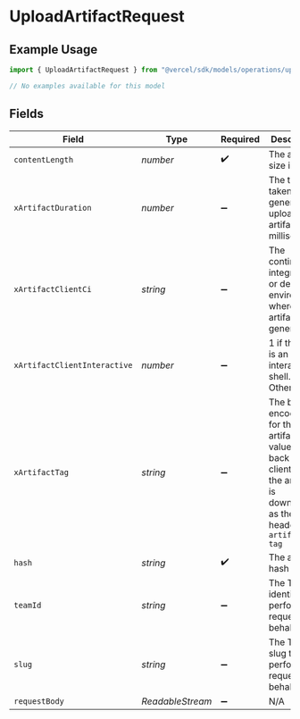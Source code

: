 # UploadArtifactRequest

## Example Usage

```typescript
import { UploadArtifactRequest } from "@vercel/sdk/models/operations/uploadartifact.js";

// No examples available for this model
```

## Fields

| Field                                                                                                                                      | Type                                                                                                                                       | Required                                                                                                                                   | Description                                                                                                                                | Example                                                                                                                                    |
| ------------------------------------------------------------------------------------------------------------------------------------------ | ------------------------------------------------------------------------------------------------------------------------------------------ | ------------------------------------------------------------------------------------------------------------------------------------------ | ------------------------------------------------------------------------------------------------------------------------------------------ | ------------------------------------------------------------------------------------------------------------------------------------------ |
| `contentLength`                                                                                                                            | *number*                                                                                                                                   | :heavy_check_mark:                                                                                                                         | The artifact size in bytes                                                                                                                 |                                                                                                                                            |
| `xArtifactDuration`                                                                                                                        | *number*                                                                                                                                   | :heavy_minus_sign:                                                                                                                         | The time taken to generate the uploaded artifact in milliseconds.                                                                          | 400                                                                                                                                        |
| `xArtifactClientCi`                                                                                                                        | *string*                                                                                                                                   | :heavy_minus_sign:                                                                                                                         | The continuous integration or delivery environment where this artifact was generated.                                                      | VERCEL                                                                                                                                     |
| `xArtifactClientInteractive`                                                                                                               | *number*                                                                                                                                   | :heavy_minus_sign:                                                                                                                         | 1 if the client is an interactive shell. Otherwise 0                                                                                       | 0                                                                                                                                          |
| `xArtifactTag`                                                                                                                             | *string*                                                                                                                                   | :heavy_minus_sign:                                                                                                                         | The base64 encoded tag for this artifact. The value is sent back to clients when the artifact is downloaded as the header `x-artifact-tag` | Tc0BmHvJYMIYJ62/zx87YqO0Flxk+5Ovip25NY825CQ=                                                                                               |
| `hash`                                                                                                                                     | *string*                                                                                                                                   | :heavy_check_mark:                                                                                                                         | The artifact hash                                                                                                                          | 12HKQaOmR5t5Uy6vdcQsNIiZgHGB                                                                                                               |
| `teamId`                                                                                                                                   | *string*                                                                                                                                   | :heavy_minus_sign:                                                                                                                         | The Team identifier to perform the request on behalf of.                                                                                   |                                                                                                                                            |
| `slug`                                                                                                                                     | *string*                                                                                                                                   | :heavy_minus_sign:                                                                                                                         | The Team slug to perform the request on behalf of.                                                                                         |                                                                                                                                            |
| `requestBody`                                                                                                                              | *ReadableStream<Uint8Array>*                                                                                                               | :heavy_minus_sign:                                                                                                                         | N/A                                                                                                                                        |                                                                                                                                            |